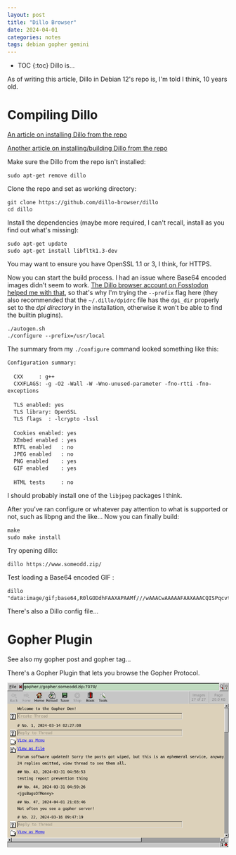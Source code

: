 ```yaml
---
layout: post
title: "Dillo Browser"
date: 2024-04-01
categories: notes
tags: debian gopher gemini
---
```


* TOC
{:toc}
Dillo is...

As of writing this article, Dillo in Debian 12's repo is, I'm told I think, 10 years old.

# Compiling Dillo

[An article on installing Dillo from the repo](https://github.com/dillo-browser/dillo/blob/master/doc/install.md)

[Another article on installing/building Dillo from the repo](https://github.com/dillo-browser/dillo/blob/master/doc/install.md)

Make sure the Dillo from the repo isn't installed:

```
sudo apt-get remove dillo
```

Clone the repo and set as working directory:

```
git clone https://github.com/dillo-browser/dillo
cd dillo
```

Install the dependencies (maybe more required, I can't recall, install as you find out what's missing):

```
sudo apt-get update
sudo apt-get install libfltk1.3-dev
```

You may want to ensure you have OpenSSL 1.1 or 3, I think, for HTTPS.

Now you can start the build process. I had an issue where Base64 encoded images didn't seem to work. [The Dillo browser account on Fosstodon helped me with that](https://fosstodon.org/@dillo/112194972182138353), so that's why I'm trying the `--prefix` flag here (they also recommended that the `~/.dillo/dpidrc` file has the `dpi_dir` properly set to the *dpi directory* in the installation, otherwise it won't be able to find the builtin plugins).

```
./autogen.sh
./configure --prefix=/usr/local
```

The summary from my `./configure` command looked something like this:

```
Configuration summary:

  CXX     : g++
  CXXFLAGS: -g -O2 -Wall -W -Wno-unused-parameter -fno-rtti -fno-exceptions

  TLS enabled: yes
  TLS library: OpenSSL
  TLS flags  : -lcrypto -lssl

  Cookies enabled: yes
  XEmbed enabled : yes
  RTFL enabled   : no
  JPEG enabled   : no
  PNG enabled    : yes
  GIF enabled    : yes

  HTML tests     : no
```

I should probably install one of the `libjpeg` packages I think.

After you've ran configure or whatever pay attention to what is supported or not, such as libpng and the like... Now you can finally build:

```
make
sudo make install
```

Try opening dillo:

```
dillo https://www.someodd.zip/
```

Test loading a Base64 encoded GIF :

```
dillo "data:image/gif;base64,R0lGODdhFAAXAPAAMf///wAAACwAAAAAFAAXAAACQISPqcvtD02YtFYV4EzZZtSBgMdJR2eV5jimJolebXzBsrRhJP6BXk6J+HqnW5E4M844uyPT5XzmhsLj71rDYgsAOw=="
```

There's also a Dillo config file...

# Gopher Plugin

See also my gopher post and gopher tag...

There's a Gopher Plugin that lets you browse the Gopher Protocol.

![Dillo visiting my gopherden server, using the Gopher plugin.](/assets/posts/dillo/dillo-gopherden.png)